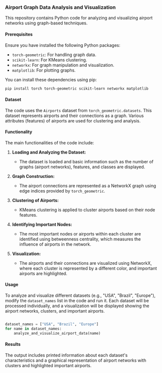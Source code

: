 ### Airport Graph Data Analysis and Visualization

This repository contains Python code for analyzing and visualizing airport networks using graph-based techniques.

#### Prerequisites

Ensure you have installed the following Python packages:

- `torch-geometric`: For handling graph data.
- `scikit-learn`: For KMeans clustering.
- `networkx`: For graph manipulation and visualization.
- `matplotlib`: For plotting graphs.

You can install these dependencies using pip:

```bash
pip install torch torch-geometric scikit-learn networkx matplotlib
```

#### Dataset

The code uses the `Airports` dataset from `torch_geometric.datasets`. This dataset represents airports and their connections as a graph. Various attributes (features) of airports are used for clustering and analysis.

#### Functionality

The main functionalities of the code include:

1. **Loading and Analyzing the Dataset:**
   - The dataset is loaded and basic information such as the number of graphs (airport networks), features, and classes are displayed.

2. **Graph Construction:**
   - The airport connections are represented as a NetworkX graph using edge indices provided by `torch_geometric`.

3. **Clustering of Airports:**
   - KMeans clustering is applied to cluster airports based on their node features.

4. **Identifying Important Nodes:**
   - The most important nodes or airports within each cluster are identified using betweenness centrality, which measures the influence of airports in the network.

5. **Visualization:**
   - The airports and their connections are visualized using NetworkX, where each cluster is represented by a different color, and important airports are highlighted.

#### Usage

To analyze and visualize different datasets (e.g., "USA", "Brazil", "Europe"), modify the `dataset_names` list in the code and run it. Each dataset will be processed individually, and a visualization will be displayed showing the airport networks, clusters, and important airports.

```python

dataset_names = ["USA", "Brazil", "Europe"]
for name in dataset_names:
    analyze_and_visualize_airport_data(name)
```

#### Results

The output includes printed information about each dataset's characteristics and a graphical representation of airport networks with clusters and highlighted important airports.

